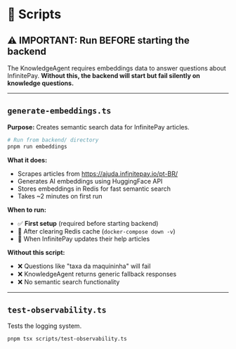 # 🔧 Scripts

## ⚠️ **IMPORTANT: Run BEFORE starting the backend**

The KnowledgeAgent requires embeddings data to answer questions about InfinitePay. **Without this, the backend will start but fail silently on knowledge questions.**

---

## `generate-embeddings.ts`

**Purpose:** Creates semantic search data for InfinitePay articles.

```bash
# Run from backend/ directory
pnpm run embeddings
```

**What it does:**
- Scrapes articles from https://ajuda.infinitepay.io/pt-BR/
- Generates AI embeddings using HuggingFace API
- Stores embeddings in Redis for fast semantic search
- Takes ~2 minutes on first run

**When to run:**
- ✅ **First setup** (required before starting backend)
- 🔄 After clearing Redis cache (`docker-compose down -v`)
- 📝 When InfinitePay updates their help articles

**Without this script:**
- ❌ Questions like "taxa da maquininha" will fail
- ❌ KnowledgeAgent returns generic fallback responses
- ❌ No semantic search functionality

---

## `test-observability.ts` 

Tests the logging system.

```bash
pnpm tsx scripts/test-observability.ts
```
